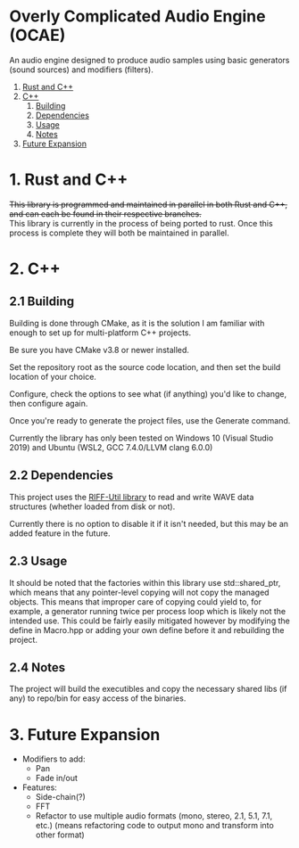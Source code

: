 # Overly Complicated Audio Engine (OCAE)

An audio engine designed to produce audio samples using basic generators (sound sources) and modifiers (filters).


1. [Rust and C++](#1-rust-and-c)
2. [C++](#2-c)
	1. [Building](#21-building)
	2. [Dependencies](#22-dependencies)
	3. [Usage](#23-usage)
	4. [Notes](#24-notes)
3. [Future Expansion](#3-future-expansion)

# 1. Rust and C++

~~This library is programmed and maintained in parallel in both Rust and C++, and can each be found in their respective branches.~~  
This library is currently in the process of being ported to rust. Once this process is complete they will both be maintained in parallel.

# 2. C++

## 2.1 Building

Building is done through CMake, as it is the solution I am familiar with enough to set up for multi-platform C++ projects.

Be sure you have CMake v3.8 or newer installed.

Set the repository root as the source code location, and then set the build location of your choice.

Configure, check the options to see what (if anything) you'd like to change, then configure again.

Once you're ready to generate the project files, use the Generate command.

Currently the library has only been tested on Windows 10 (Visual Studio 2019) and Ubuntu (WSL2, GCC 7.4.0/LLVM clang 6.0.0)

## 2.2 Dependencies

This project uses the [RIFF-Util library](https://gitlab.com/ChylerDev/RIFF-Util) to read and write WAVE data structures (whether loaded from disk or not).

Currently there is no option to disable it if it isn't needed, but this may be an added feature in the future.

## 2.3 Usage

It should be noted that the factories within this library use std::shared_ptr, which means that any pointer-level copying will not copy the managed objects. This means that improper care of copying could yield to, for example, a generator running twice per process loop which is likely not the intended use. This could be fairly easily mitigated however by modifying the define in Macro.hpp or adding your own define before it and rebuilding the project.

## 2.4 Notes

The project will build the executibles and copy the necessary shared libs (if any) to repo/bin for easy access of the binaries.

# 3. Future Expansion

* Modifiers to add:
	* Pan
	* Fade in/out
* Features:
	* Side-chain(?)
	* FFT
	* Refactor to use multiple audio formats (mono, stereo, 2.1, 5.1, 7.1, etc.) (means refactoring code to output mono and transform into other format)
